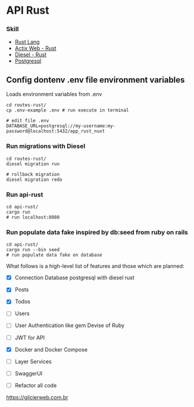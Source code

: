 # API Rust

### Skill

- [Rust Lang](https://www.rust-lang.org/)
- [Actix Web - Rust](https://actix.rs/)
- [Diesel - Rust](https://diesel.rs/)
- [Postgresql](https://www.postgresql.org/)

## Config dontenv .env file environment variables
Loads environment variables from .env

```shell
cd routes-rust/
cp .env-example .env # run execute in terminal

# edit file .env
DATABASE_URL=postgresql://my-username:my-password@localhost:5432/app_rust_nuxt

```
### Run migrations with Diesel
```shell
cd routes-rust/
diesel migration run

# rollback migration
diesel migration redo
```

### Run api-rust

```shell
cd api-rust/
cargo run
# run localhost:8080

```

### Run populate data fake inspired by db:seed from ruby on rails

```shell
cd api-rust/
cargo run --bin seed
# run populate data fake on database

```

What follows is a high-level list of features and those which are planned:

* [x] Connection Database postgresql with diesel rust
* [x] Posts
* [x] Todos
* [ ] Users
* [ ] User Authentication like gem Devise of Ruby
* [ ] JWT for API
* [X] Docker and Docker Compose
* [ ] Layer Services
* [ ] SwaggerUI
* [ ] Refactor all code


https://gilcierweb.com.br